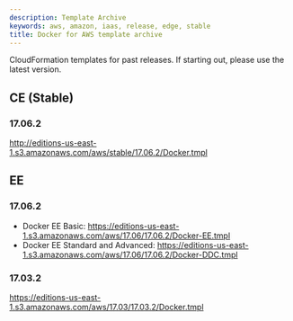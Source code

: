 ```yaml
---
description: Template Archive
keywords: aws, amazon, iaas, release, edge, stable
title: Docker for AWS template archive
---
```

CloudFormation templates for past releases. If starting out, please use the latest version.

## CE (Stable)

### 17.06.2

http://editions-us-east-1.s3.amazonaws.com/aws/stable/17.06.2/Docker.tmpl

## EE

### 17.06.2

- Docker EE Basic: https://editions-us-east-1.s3.amazonaws.com/aws/17.06/17.06.2/Docker-EE.tmpl
- Docker EE Standard and Advanced: https://editions-us-east-1.s3.amazonaws.com/aws/17.06/17.06.2/Docker-DDC.tmpl

### 17.03.2

https://editions-us-east-1.s3.amazonaws.com/aws/17.03/17.03.2/Docker.tmpl